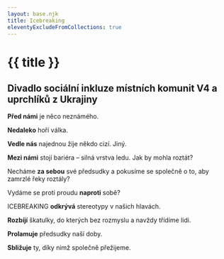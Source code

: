 ```yaml
---
layout: base.njk
title: Icebreaking
eleventyExcludeFromCollections: true
---
```


# {{ title }}

## Divadlo sociální inkluze místních komunit V4 a uprchlíků z Ukrajiny

**Před námi** je něco neznámého.

**Nedaleko** hoří válka.

**Vedle nás** najednou žije někdo cizí. Jiný.

**Mezi námi** stojí bariéra – silná vrstva ledu. Jak by mohla roztát?

Necháme **za sebou** své předsudky a pokusíme se společně o to, aby zamrzlé řeky roztály?

Vydáme se proti proudu **naproti** sobě?

ICEBREAKING **odkrývá** stereotypy v našich hlavách.

**Rozbíjí** škatulky, do kterých bez rozmyslu a navždy třídíme lidi.

**Prolamuje** předsudky naší doby.

**Sbližuje** ty, díky nimž společně přežijeme.